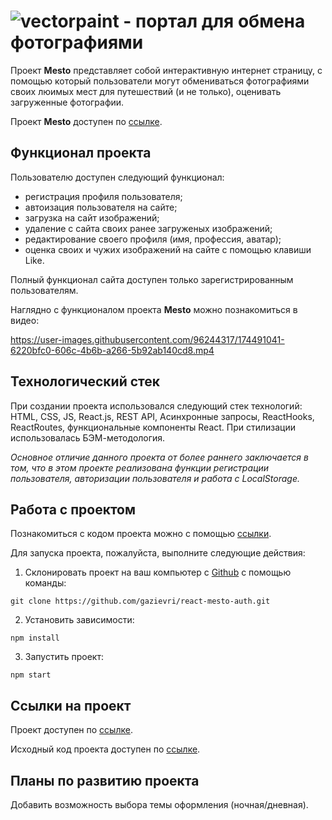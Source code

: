 # ![vectorpaint](https://user-images.githubusercontent.com/96244317/174490015-482712ff-3854-4d18-9e34-401266198322.svg) - портал для обмена фотографиями

Проект **Mesto** представляет собой интерактивную интернет страницу, с помощью который пользователи могут обмениваться фотографиями своих люимых мест для путешествий (и не только), оценивать загруженные фотографии.

Проект **Mesto** доступен по [ссылке](https://gazievri.github.io/react-mesto-auth/).

## Функционал проекта
Пользователю доступен следующий функционал:
- регистрация профиля пользователя;
- автоизация пользователя на сайте;
- загрузка на сайт изображений;
- удаление с сайта своих ранее загруженых изображений;
- редактирование своего профиля (имя, профессия, аватар);
- оценка своих и чужих изображений на сайте с помощью клавиши Like.

Полный функционал сайта доступен только зарегистрированным пользователям. 

Наглядно c функционалом проекта **Mesto** можно познакомиться в видео:

https://user-images.githubusercontent.com/96244317/174491041-6220bfc0-606c-4b6b-a266-5b92ab140cd8.mp4


## Технологический стек
При создании проекта использовался следующий стек технологий: HTML, CSS, JS, React.js, REST API, Асинхронные запросы, ReactHooks, ReactRoutes, функциональные компоненты React.
При стилизации использовалась БЭМ-методология.

*Основное отличие данного проекта от более раннего заключается в том, что в этом проекте реализована функции регистрации пользователя, авторизации пользователя и работа с LocalStorage.*

## Работа с проектом
Познакомиться с кодом проекта можно с помощью [ссылки](https://github.com/gazievri/react-mesto-auth/).

Для запуска проекта, пожалуйста, выполните следующие действия:

1. Склонировать проект на ваш компьютер с [Github](https://github.com/gazievri/react-mesto-auth.git) с помощью команды:
```
git clone https://github.com/gazievri/react-mesto-auth.git
```
2. Установить зависимости:
```
npm install
```
3. Запустить проект:
```
npm start
```

## Ссылки на проект
Проект доступен по [ссылке](https://gazievri.github.io/react-mesto-auth/).

Исходный код проекта доступен по [ссылке](https://github.com/gazievri/react-mesto-auth).

## Планы по развитию проекта
Добавить возможность выбора темы оформления (ночная/дневная).
